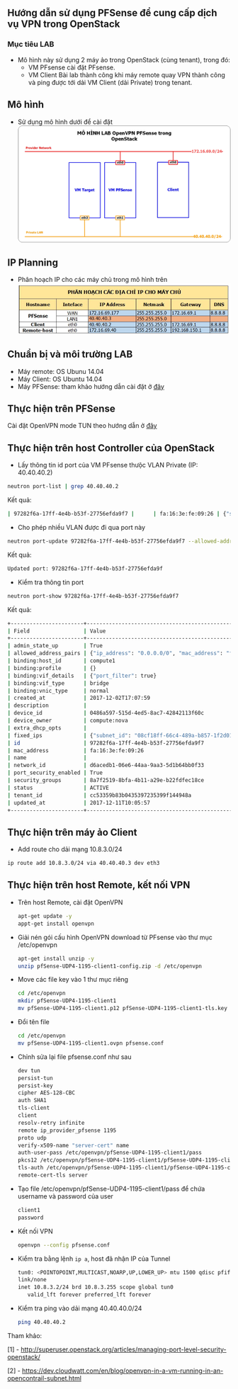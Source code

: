 ## Hướng dẫn sử dụng PFSense để cung cấp dịch vụ VPN trong OpenStack

### Mục tiêu LAB
- Mô hình này sử dụng 2 máy ảo trong OpenStack (cùng tenant), trong đó:
  - VM PFsense cài đặt PFsense.
  - VM Client
Bài lab thành công khi máy remote quay VPN thành công và ping được tới dải VM Client (dải Private) trong tenant.

## Mô hình 
- Sử dụng mô hình dưới để cài đặt
![img](../images/openstack_pfsense/image_1.jpg)

## IP Planning
- Phân hoạch IP cho các máy chủ trong mô hình trên
![img](../images/openstack_pfsense/image_2.jpg)

## Chuẩn bị và môi trường LAB
- Máy remote: OS Ubunu 14.04
- Máy Client: OS Ubuntu 14.04
- Máy PFSense: tham khảo hướng dẫn cài đặt ở [đây](./pfSense-install.md)
 

## Thực hiện trên PFSense
Cài đặt OpenVPN mode TUN theo hướng dẫn ở [đây](./pfSense-OpenVPN-TUNmode.md)
 

## Thực hiện trên host Controller của OpenStack
  - Lấy thông tin id port của VM PFsense thưộc VLAN Private (IP: 40.40.40.2)
  ```sh
  neutron port-list | grep 40.40.40.2
  ```
  Kết quả:
  ```sh
  | 97282f6a-17ff-4e4b-b53f-27756efda9f7 |      | fa:16:3e:fe:09:26 | {"subnet_id": "08cf18ff-66c4-489a-b857-1f2d01fbb043", "ip_address": "40.40.40.2"}    |
  ```

  - Cho phép nhiều VLAN được đi qua port này
  ```sh
  neutron port-update 97282f6a-17ff-4e4b-b53f-27756efda9f7 --allowed-address-pairs list=true type=dict ip_address=0.0.0.0/0
  ```
  Kết quả: 
  ```sh
  Updated port: 97282f6a-17ff-4e4b-b53f-27756efda9f
  ```

  - Kiểm tra thông tin port
  ```sh
  neutron port-show 97282f6a-17ff-4e4b-b53f-27756efda9f7
  ```
  Kết quả:
  ```sh
  +-----------------------+-----------------------------------------------------------------------------------+
| Field                 | Value                                                                             |
+-----------------------+-----------------------------------------------------------------------------------+
| admin_state_up        | True                                                                              |
| allowed_address_pairs | {"ip_address": "0.0.0.0/0", "mac_address": "fa:16:3e:fe:09:26"}                   |
| binding:host_id       | compute1                                                                          |
| binding:profile       | {}                                                                                |
| binding:vif_details   | {"port_filter": true}                                                             |
| binding:vif_type      | bridge                                                                            |
| binding:vnic_type     | normal                                                                            |
| created_at            | 2017-12-02T17:07:59                                                               |
| description           |                                                                                   |
| device_id             | 0486a597-515d-4ed5-8ac7-42842113f60c                                              |
| device_owner          | compute:nova                                                                      |
| extra_dhcp_opts       |                                                                                   |
| fixed_ips             | {"subnet_id": "08cf18ff-66c4-489a-b857-1f2d01fbb043", "ip_address": "40.40.40.2"} |
| id                    | 97282f6a-17ff-4e4b-b53f-27756efda9f7                                              |
| mac_address           | fa:16:3e:fe:09:26                                                                 |
| name                  |                                                                                   |
| network_id            | d6acedb1-06e6-44aa-9aa3-5d1b64bb0f33                                              |
| port_security_enabled | True                                                                              |
| security_groups       | 8a7f2519-8bfa-4b11-a29e-b22fdfec18ce                                              |
| status                | ACTIVE                                                                            |
| tenant_id             | cc53359b83b0435397235399f144948a                                                  |
| updated_at            | 2017-12-11T10:05:57                                                               |
+-----------------------+-----------------------------------------------------------------------------------+
```

## Thực hiện trên máy ảo Client
  - Add route cho dải mạng 10.8.3.0/24
  ```sh
  ip route add 10.8.3.0/24 via 40.40.40.3 dev eth3
  ```

## Thực hiện trên host Remote, kết nối VPN
  - Trên host Remote, cài đặt OpenVPN
    ```sh
    apt-get update -y
    appt-get install openvpn
    ```

  - Giải nén gói cấu hình OpenVPN download từ PFsense vào thư mục /etc/openvpn
  	```sh
  	apt-get install unzip -y
  	unzip pfSense-UDP4-1195-client1-config.zip -d /etc/openvpn
  	```

  - Move các file key vào 1 thư mục riêng
  	```sh
  	cd /etc/openvpn
  	mkdir pfSense-UDP4-1195-client1
  	mv pfSense-UDP4-1195-client1.p12 pfSense-UDP4-1195-client1-tls.key pfSense-UDP4-1195-client1
  	```

  - Đổi tên file
  	```sh
  	cd /etc/openvpn
  	mv pfSense-UDP4-1195-client1.ovpn pfsense.conf
  	```

  - Chỉnh sửa lại file pfsense.conf như sau
  	```sh
  	dev tun
	persist-tun
	persist-key
	cipher AES-128-CBC
	auth SHA1
	tls-client
	client
	resolv-retry infinite
	remote ip_provider_pfsense 1195
	proto udp
	verify-x509-name "server-cert" name
	auth-user-pass /etc/openvpn/pfSense-UDP4-1195-client1/pass
	pkcs12 /etc/openvpn/pfSense-UDP4-1195-client1/pfSense-UDP4-1195-client1.p12
	tls-auth /etc/openvpn/pfSense-UDP4-1195-client1/pfSense-UDP4-1195-client1-tls.key 1
	remote-cert-tls server
	```	

  - Tạo file /etc/openvpn/pfSense-UDP4-1195-client1/pass để chứa username và password của user
  	```sh
  	client1
	password
  	```

  - Kết nối VPN
  	```sh
  	openvpn --config pfsense.conf
  	```

  - Kiểm tra bằng lệnh `ip a`, host đã nhận IP của Tunnel
  	```sh
  	tun0: <POINTOPOINT,MULTICAST,NOARP,UP,LOWER_UP> mtu 1500 qdisc pfifo_fast state UNKNOWN group default qlen 100
    link/none 
    inet 10.8.3.2/24 brd 10.8.3.255 scope global tun0
       valid_lft forever preferred_lft forever
  	```

  - Kiểm tra ping vào dải mạng 40.40.40.0/24
  	```sh
  	ping 40.40.40.2
  	```


Tham khảo:

[1] - http://superuser.openstack.org/articles/managing-port-level-security-openstack/

[2] - https://dev.cloudwatt.com/en/blog/openvpn-in-a-vm-running-in-an-opencontrail-subnet.html
